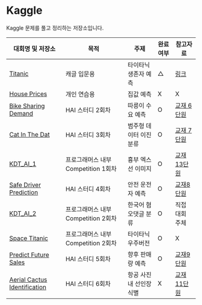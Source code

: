 # Kaggle
Kaggle 문제를 풀고 정리하는 저장소입니다. 

|대회명 및 저장소|목적|주제|완료여부|참고자료|
|------|---|---|---|---|
|[Titanic](https://www.kaggle.com/c/titanic)|캐글 입문용|타이타닉 생존자 예측|△|[링크](https://computer-science-student.tistory.com/113)|
|[House Prices](https://www.kaggle.com/competitions/house-prices-advanced-regression-techniques)|개인 연습용|집값 예측|X|X|
|[Bike Sharing Demand](https://www.kaggle.com/competitions/bike-sharing-demand)|HAI 스터디 2회차|따릉이 수요 예측|O|[교재 6단원](https://github.com/BaekKyunShin/musthave_mldl_problem_solving_strategy)|
|[Cat In The Dat](https://www.kaggle.com/competitions/cat-in-the-dat)|HAI 스터디 3회차| 범주형 데이터 이진 분류 |O|[교재 7단원](https://github.com/BaekKyunShin/musthave_mldl_problem_solving_strategy)|
|[KDT_AI_1](https://www.kaggle.com/competitions/kdtai-1)|프로그래머스 내부 Competition 1회차| 흉부 엑스선 이미지|O|[교재13단원](https://github.com/BaekKyunShin/musthave_mldl_problem_solving_strategy)|
|[Safe Driver Prediction](https://www.kaggle.com/c/porto-seguro-safe-driver-prediction)|HAI 스터디 4회차|안전 운전자 예측|O|[교재8단원](https://github.com/BaekKyunShin/musthave_mldl_problem_solving_strategy)|  
|[KDT_AI_2](https://www.kaggle.com/competitions/kdtai-2/overview)|프로그래머스 내부 Competition 2회차|한국어 혐오댓글 분류|O|직접 대회 주체|
|[Space Titanic](https://www.kaggle.com/competitions/spaceship-titanic)|프로그래머스 내부 Competition 2회차|타이타닉 우주버전|O|X|
|[Predict Future Sales](https://www.kaggle.com/competitions/competitive-data-science-predict-future-sales/overview)|HAI 스터디 5회차|향후 판매량 예측|O|[교재9단원](https://github.com/BaekKyunShin/)|
|[Aerial Cactus Identification](https://www.kaggle.com/competitions/aerial-cactus-identification/)|HAI 스터디 6회차|항공 사진내 선인장 식별|X|[교재11단원](https://github.com/BaekKyunShin/)|